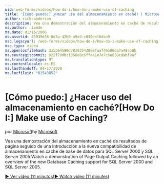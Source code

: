 ```yaml
---
uid: web-forms/videos/how-do-i/how-do-i-make-use-of-caching
title: '[Cómo puedo:] ¿Hacer uso del almacenamiento en caché? | Microsoft Docs'
author: rick-anderson
description: Vea una demostración del almacenamiento en caché de resultados de página seguido de una introducción a la nueva compatibilidad de almacenamiento en caché de base de datos para SQL Server 2000 y SQL Server 2005.
ms.author: riande
ms.date: 01/16/2006
ms.assetid: 43939d36-0d3a-42b0-a9ed-c839eef6daa9
msc.legacyurl: /web-forms/videos/how-do-i/how-do-i-make-use-of-caching
msc.type: video
ms.openlocfilehash: 235b64596d78393b428eefaaf49506da7a48a58b
ms.sourcegitcommit: 022f79dbc1350e0c6ffaa1e7e7c6e850cdabf9af
ms.translationtype: MT
ms.contentlocale: es-ES
ms.lasthandoff: 04/17/2020
ms.locfileid: "81543852"
---
```

# <a name="how-do-i-make-use-of-caching"></a><span data-ttu-id="533fa-104">[Cómo puedo:] ¿Hacer uso del almacenamiento en caché?</span><span class="sxs-lookup"><span data-stu-id="533fa-104">[How Do I:] Make use of Caching?</span></span>

<span data-ttu-id="533fa-105">por [Microsoft](https://github.com/microsoft)</span><span class="sxs-lookup"><span data-stu-id="533fa-105">by [Microsoft](https://github.com/microsoft)</span></span>

<span data-ttu-id="533fa-106">Vea una demostración del almacenamiento en caché de resultados de página seguido de una introducción a la nueva compatibilidad de almacenamiento en caché de base de datos para SQL Server 2000 y SQL Server 2005.</span><span class="sxs-lookup"><span data-stu-id="533fa-106">Watch a demonstration of Page Output Caching followed by an overview of the new Database Caching support for SQL Server 2000 and SQL Server 2005.</span></span>

[<span data-ttu-id="533fa-107">&#9654; Ver vídeo (11 minutos)</span><span class="sxs-lookup"><span data-stu-id="533fa-107">&#9654; Watch video (11 minutes)</span></span>](https://channel9.msdn.com/Blogs/ASP-NET-Site-Videos/how-do-i-make-use-of-caching)
